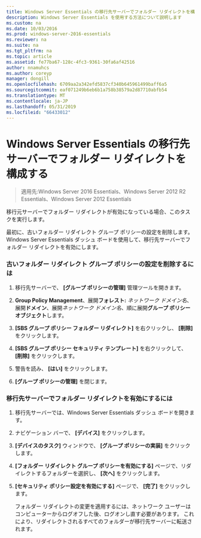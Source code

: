 ```yaml
---
title: Windows Server Essentials の移行先サーバーでフォルダー リダイレクトを構成する
description: Windows Server Essentials を使用する方法について説明します
ms.custom: na
ms.date: 10/03/2016
ms.prod: windows-server-2016-essentials
ms.reviewer: na
ms.suite: na
ms.tgt_pltfrm: na
ms.topic: article
ms.assetid: fe77ba67-128c-4fc3-9361-30fa6af42516
author: nnamuhcs
ms.author: coreyp
manager: dongill
ms.openlocfilehash: 6709aa2a342efd5837cf340b645961499baff6a5
ms.sourcegitcommit: eaf071249b6eb6b1a758b38579a2d87710abfb54
ms.translationtype: MT
ms.contentlocale: ja-JP
ms.lasthandoff: 05/31/2019
ms.locfileid: "66433012"
---
```

# <a name="configure-folder-redirection-on-the-windows-server-essentials-destination-server"></a>Windows Server Essentials の移行先サーバーでフォルダー リダイレクトを構成する

>適用先:Windows Server 2016 Essentials、Windows Server 2012 R2 Essentials、Windows Server 2012 Essentials

移行元サーバーでフォルダー リダイレクトが有効になっている場合、このタスクを実行します。  
  
 最初に、古いフォルダー リダイレクト グループ ポリシーの設定を削除します。 Windows Server Essentials ダッシュ ボードを使用して、移行先サーバーでフォルダー リダイレクトを有効にします。  
  
### <a name="to-delete-the-old-folder-redirection-group-policy-setting"></a>古いフォルダー リダイレクト グループ ポリシーの設定を削除するには  
  
1. 移行先サーバーで、 **[グループ ポリシーの管理]** 管理ツールを開きます。  
  
2. **Group Policy Management**、展開**フォレスト:** <em>ネットワーク ドメイン名</em>、展開**ドメイン**、展開*ネットワーク ドメイン名*、順に展開**グループ ポリシー オブジェクト**します。  
  
3. **[SBS グループ ポリシー フォルダー リダイレクト]** を右クリックし、 **[削除]** をクリックします。  
  
4. **[SBS グループ ポリシー セキュリティ テンプレート]** を右クリックして、 **[削除]** をクリックします。  
  
5. 警告を読み、 **[はい]** をクリックします。  
  
6. **[グループ ポリシーの管理]** を閉じます。  
  
### <a name="to-enable-folder-redirection-on-the-destination-server"></a>移行先サーバーでフォルダー リダイレクトを有効にするには  
  
1. 移行先サーバーでは、Windows Server Essentials ダッシュ ボードを開きます。  
  
2. ナビゲーション バーで、 **[デバイス]** をクリックします。  
  
3. **[デバイスのタスク]** ウィンドウで、 **[グループ ポリシーの実装]** をクリックします。  
  
4. **[フォルダー リダイレクト グループ ポリシーを有効にする]** ページで、リダイレクトするフォルダーを選択し、 **[次へ]** をクリックします。  
  
5. **[セキュリティ ポリシー設定を有効にする]** ページで、 **[完了]** をクリックします。  
  
   フォルダー リダイレクトの変更を適用するには、ネットワーク ユーザーはコンピューターからログオフした後、ログオンし直す必要があります。 これにより、リダイレクトされるすべてのフォルダーが移行先サーバーに転送されます。
